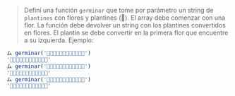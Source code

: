 > Definí una función `germinar` que tome por parámetro un string de `plantines` con flores y plantines (🌱). El array debe comenzar con una flor. La función debe devolver un string con los plantines convertidos en flores. El plantín se debe convertir en la primera flor que encuentre a su izquierda. Ejemplo:
>
```javascript
ム germinar('🌷🌱🌻🌱🌸🌱🌷🌱🌻🌱🌸🌱')
'🌷🌷🌻🌻🌸🌸🌷🌷🌻🌻🌸🌸'
ム germinar('🌷🌱🌱🌱🌻🌱🌱🌸🌱🌱🌱🌱')
'🌷🌷🌷🌷🌻🌻🌻🌸🌸🌸🌸🌸'
ム germinar('🌻🌸🌱🌷🌻🌱🌱🌷🌷🌱🌱🌱')
'🌻🌸🌸🌷🌻🌻🌻🌷🌷🌷🌷🌷'
```